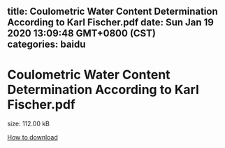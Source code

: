 
title: Coulometric Water Content Determination According to Karl Fischer.pdf
date: Sun Jan 19 2020 13:09:48 GMT+0800 (CST)    
categories: baidu
---

# Coulometric Water Content Determination According to Karl Fischer.pdf
size: 112.00 kB
 
 

[How to download](https://bpcam.bemobtrk.com/go/2ceec3aa-1ca2-46d6-b9ff-aaa5c184517c?jno=802)